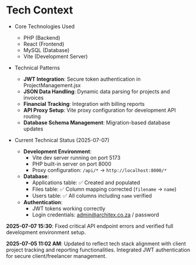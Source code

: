 # Tech Context

- Core Technologies Used
  - PHP (Backend)
  - React (Frontend)
  - MySQL (Database)
  - Vite (Development Server)

- Technical Patterns
  - **JWT Integration**: Secure token authentication in ProjectManagement.jsx
  - **JSON Data Handling**: Dynamic data parsing for projects and invoices
  - **Financial Tracking**: Integration with billing reports
  - **API Proxy Setup**: Vite proxy configuration for development API routing
  - **Database Schema Management**: Migration-based database updates

- Current Technical Status (2025-07-07)
  - **Development Environment**:
    - Vite dev server running on port 5173
    - PHP built-in server on port 8000
    - Proxy configuration: `/api/*` → `http://localhost:8000/*`
  - **Database**:
    - Applications table: ✅ Created and populated
    - Files table: ✅ Column mapping corrected (`filename` → `name`)
    - Users table: ✅ All columns including `name` verified
  - **Authentication**:
    - JWT tokens working correctly
    - Login credentials: <admin@architex.co.za> / password

**2025-07-07 15:30**: Fixed critical API endpoint errors and verified full development environment setup.

**2025-07-05 11:02 AM**: Updated to reflect tech stack alignment with client project tracking and reporting functionalities. Integrated JWT authentication for secure client/freelancer management.
